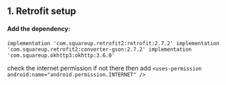 ## 1. Retrofit setup

#### Add the dependency:
`implementation 'com.squareup.retrofit2:retrofit:2.7.2'
implementation 'com.squareup.retrofit2:converter-gson:2.7.2'
implementation 'com.squareup.okhttp3:okhttp:3.6.0'`

check the internet permission if not there then add
`<uses-permission android:name="android.permission.INTERNET" />`